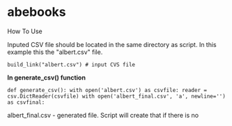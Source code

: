 # abebooks

How To Use

Inputed CSV file should be located in the same directory as script. In this example this the "albert.csv" file.

``
build_link("albert.csv") # input CVS file
``

<strong>In generate_csv() function</strong>


``
def generate_csv():
    with open('albert.csv') as csvfile:
        reader = csv.DictReader(csvfile)
with open('albert_final.csv', 'a', newline='') as csvfinal:
``

albert_final.csv - generated file. Script will create that if there is no
